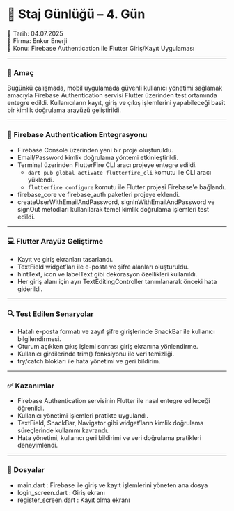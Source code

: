 # 📘 Staj Günlüğü – 4. Gün  
📅 Tarih: 04.07.2025  
🏢 Firma: Enkur Enerji  
💼 Konu: Firebase Authentication ile Flutter Giriş/Kayıt Uygulaması  

---

### 🎯 Amaç  
Bugünkü çalışmada, mobil uygulamada güvenli kullanıcı yönetimi sağlamak amacıyla Firebase Authentication servisi Flutter üzerinden test ortamında entegre edildi. Kullanıcıların kayıt, giriş ve çıkış işlemlerini yapabileceği basit bir kimlik doğrulama arayüzü geliştirildi.  

---

### 🔐 Firebase Authentication Entegrasyonu  

- Firebase Console üzerinden yeni bir proje oluşturuldu.  
- Email/Password kimlik doğrulama yöntemi etkinleştirildi.  
- Terminal üzerinden FlutterFire CLI aracı projeye entegre edildi.  
  - `dart pub global activate flutterfire_cli` komutu ile CLI aracı yüklendi.  
  - `flutterfire configure` komutu ile Flutter projesi Firebase'e bağlandı.  
- firebase_core ve firebase_auth paketleri projeye eklendi.  
- createUserWithEmailAndPassword, signInWithEmailAndPassword ve signOut metodları kullanılarak temel kimlik doğrulama işlemleri test edildi.  

---

### 💻 Flutter Arayüz Geliştirme  

- Kayıt ve giriş ekranları tasarlandı.  
- TextField widget’ları ile e-posta ve şifre alanları oluşturuldu.  
- hintText, icon ve labelText gibi dekorasyon özellikleri kullanıldı.  
- Her giriş alanı için ayrı TextEditingController tanımlanarak önceki hata giderildi.  

---

### 🔍 Test Edilen Senaryolar  

- Hatalı e-posta formatı ve zayıf şifre girişlerinde SnackBar ile kullanıcı bilgilendirmesi.  
- Oturum açıkken çıkış işlemi sonrası giriş ekranına yönlendirme.  
- Kullanıcı girdilerinde trim() fonksiyonu ile veri temizliği.  
- try/catch blokları ile hata yönetimi ve geri bildirim.  

---

### ✅ Kazanımlar  

- Firebase Authentication servisinin Flutter ile nasıl entegre edileceği öğrenildi.  
- Kullanıcı yönetimi işlemleri pratikte uygulandı.  
- TextField, SnackBar, Navigator gibi widget’ların kimlik doğrulama süreçlerinde kullanımı kavrandı.  
- Hata yönetimi, kullanıcı geri bildirimi ve veri doğrulama pratikleri deneyimlendi.  

---

### 📂 Dosyalar  

- main.dart : Firebase ile giriş ve kayıt işlemlerini yöneten ana dosya  
- login_screen.dart : Giriş ekranı  
- register_screen.dart : Kayıt olma ekranı
